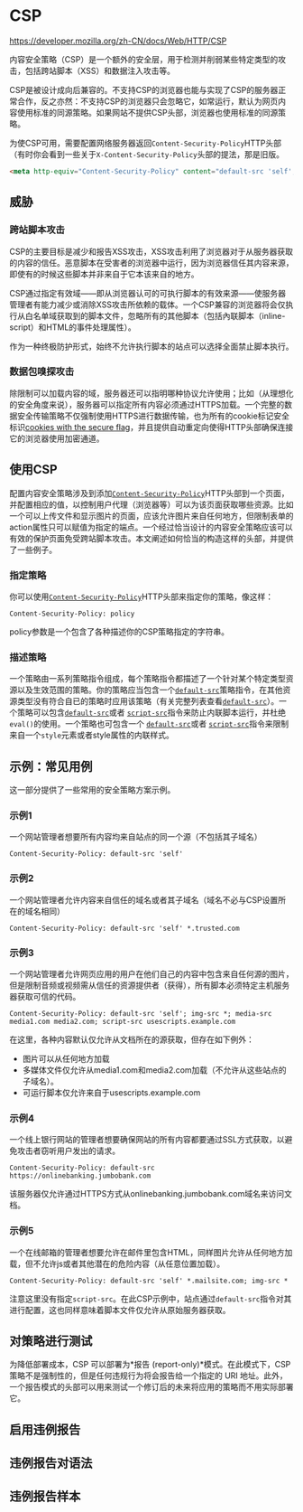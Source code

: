 # CSP

https://developer.mozilla.org/zh-CN/docs/Web/HTTP/CSP

内容安全策略（CSP）是一个额外的安全层，用于检测并削弱某些特定类型的攻击，包括跨站脚本（XSS）和数据注入攻击等。

CSP是被设计成向后兼容的。不支持CSP的浏览器也能与实现了CSP的服务器正常合作，反之亦然：不支持CSP的浏览器只会忽略它，如常运行，默认为网页内容使用标准的同源策略。如果网站不提供CSP头部，浏览器也使用标准的同源策略。

为使CSP可用，需要配置网络服务器返回`Content-Security-Policy`HTTP头部（有时你会看到一些关于`X-Content-Security-Policy`头部的提法，那是旧版。

```html
<meta http-equiv="Content-Security-Policy" content="default-src 'self'; img-src https://*; child-src 'none';">
```

## 威胁

### 跨站脚本攻击

CSP的主要目标是减少和报告XSS攻击，XSS攻击利用了浏览器对于从服务器获取的内容的信任。恶意脚本在受害者的浏览器中运行，因为浏览器信任其内容来源，即使有的时候这些脚本并非来自于它本该来自的地方。

CSP通过指定有效域——即从浏览器认可的可执行脚本的有效来源——使服务器管理者有能力减少或消除XSS攻击所依赖的载体。一个CSP兼容的浏览器将会仅执行从白名单域获取到的脚本文件，忽略所有的其他脚本（包括內联脚本（inline-script）和HTML的事件处理属性）。

作为一种终极防护形式，始终不允许执行脚本的站点可以选择全面禁止脚本执行。

### 数据包嗅探攻击

除限制可以加载内容的域，服务器还可以指明哪种协议允许使用；比如（从理想化的安全角度来说），服务器可以指定所有内容必须通过HTTPS加载。一个完整的数据安全传输策略不仅强制使用HTTPS进行数据传输，也为所有的cookie标记安全标识[cookies with the secure flag](https://developer.mozilla.org/zh-CN/docs/Web/HTTP/Cookies)，并且提供自动重定向使得HTTP头部确保连接它的浏览器使用加密通道。

## 使用CSP

配置内容安全策略涉及到添加[`Content-Security-Policy`](https://developer.mozilla.org/zh-CN/docs/Web/HTTP/Headers/Content-Security-Policy)HTTP头部到一个页面，并配置相应的值，以控制用户代理（浏览器等）可以为该页面获取哪些资源。比如一个可以上传文件和显示图片的页面，应该允许图片来自任何地方，但限制表单的action属性只可以赋值为指定的端点。一个经过恰当设计的内容安全策略应该可以有效的保护页面免受跨站脚本攻击。本文阐述如何恰当的构造这样的头部，并提供了一些例子。

### 指定策略

你可以使用[`Content-Security-Policy`](https://developer.mozilla.org/zh-CN/docs/Web/HTTP/Headers/Content-Security-Policy)HTTP头部来指定你的策略，像这样：

```
Content-Security-Policy: policy
```

policy参数是一个包含了各种描述你的CSP策略指定的字符串。

### 描述策略

一个策略由一系列策略指令组成，每个策略指令都描述了一个针对某个特定类型资源以及生效范围的策略。你的策略应当包含一个[`default-src`](https://developer.mozilla.org/zh-CN/docs/Web/HTTP/Headers/Content-Security-Policy/default-src)策略指令，在其他资源类型没有符合自已的策略时应用该策略（有关完整列表查看[`default-src`](https://developer.mozilla.org/zh-CN/docs/Web/HTTP/Headers/Content-Security-Policy/default-src)）。一个策略可以包含[`default-src`](https://developer.mozilla.org/zh-CN/docs/Web/HTTP/Headers/Content-Security-Policy/default-src)或者 [`script-src`](https://developer.mozilla.org/en-US/docs/Web/HTTP/Headers/Content-Security-Policy/script-src)指令来防止内联脚本运行，并杜绝`eval()`的使用。一个策略也可包含一个 [`default-src`](https://developer.mozilla.org/zh-CN/docs/Web/HTTP/Headers/Content-Security-Policy/default-src)或者 [`script-src`](https://developer.mozilla.org/en-US/docs/Web/HTTP/Headers/Content-Security-Policy/script-src)指令来限制来自一个`style`元素或者style属性的内联样式。

## 示例：常见用例

这一部分提供了一些常用的安全策略方案示例。

### 示例1

一个网站管理者想要所有内容均来自站点的同一个源（不包括其子域名）

```
Content-Security-Policy: default-src 'self'
```

### 示例2

一个网站管理者允许内容来自信任的域名或者其子域名（域名不必与CSP设置所在的域名相同）

```
Content-Security-Policy: default-src 'self' *.trusted.com
```

### 示例3

一个网站管理者允许网页应用的用户在他们自己的内容中包含来自任何源的图片，但是限制音频或视频需从信任的资源提供者（获得），所有脚本必须特定主机服务器获取可信的代码。

```
Content-Security-Policy: default-src 'self'; img-src *; media-src media1.com media2.com; script-src usescripts.example.com
```

在这里，各种内容默认仅允许从文档所在的源获取，但存在如下例外：

- 图片可以从任何地方加载
- 多媒体文件仅允许从media1.com和media2.com加载（不允许从这些站点的子域名）。
- 可运行脚本仅允许来自于usescripts.example.com

### 示例4

一个线上银行网站的管理者想要确保网站的所有内容都要通过SSL方式获取，以避免攻击者窃听用户发出的请求。

```
Content-Security-Policy: default-src https://onlinebanking.jumbobank.com
```

该服务器仅允许通过HTTPS方式从onlinebanking.jumbobank.com域名来访问文档。

### 示例5

一个在线邮箱的管理者想要允许在邮件里包含HTML，同样图片允许从任何地方加载，但不允许js或者其他潜在的危险内容（从任意位置加载）。

```
Content-Security-Policy: default-src 'self' *.mailsite.com; img-src *
```

注意这里没有指定`script-src`。在此CSP示例中，站点通过`default-src`指令对其进行配置，这也同样意味着脚本文件仅允许从原始服务器获取。

## 对策略进行测试

为降低部署成本，CSP 可以部署为*报告 (report-only)*模式。在此模式下，CSP 策略不是强制性的，但是任何违规行为将会报告给一个指定的 URI 地址。此外，一个报告模式的头部可以用来测试一个修订后的未来将应用的策略而不用实际部署它。

## 启用违例报告

## 违例报告对语法

## 违例报告样本

